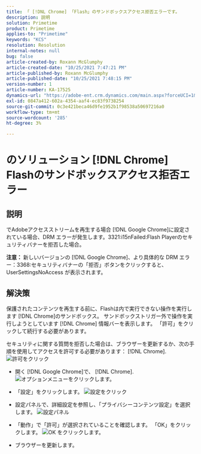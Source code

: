 ```yaml
---
title: 「 [!DNL Chrome] 「Flash」のサンドボックスアクセス拒否エラーです。
description: 説明
solution: Primetime
product: Primetime
applies-to: "Primetime"
keywords: "KCS"
resolution: Resolution
internal-notes: null
bug: false
article-created-by: Roxann McGlumphy
article-created-date: "10/25/2021 7:47:21 PM"
article-published-by: Roxann McGlumphy
article-published-date: "10/25/2021 7:48:15 PM"
version-number: 1
article-number: KA-17525
dynamics-url: "https://adobe-ent.crm.dynamics.com/main.aspx?forceUCI=1&pagetype=entityrecord&etn=knowledgearticle&id=6a57365a-cc35-ec11-b6e6-000d3a3485ea"
exl-id: 0847a412-602a-4354-aaf4-ec83f9738254
source-git-commit: 0c3e421beca46d9fe1952b1f98538a50697216a0
workflow-type: tm+mt
source-wordcount: '285'
ht-degree: 3%

---
```


# のソリューション [!DNL Chrome] Flashのサンドボックスアクセス拒否エラー

## 説明


でAdobeアクセスストリームを再生する場合 [!DNL Google Chrome]に設定されている場合、DRM エラーが発生します。3321:i15nFailed:Flash Playerのセキュリティバナーを拒否した場合。

<b>注意： </b>新しいバージョンの [!DNL Google Chrome]、より具体的な DRM エラー：3368:セキュリティバナーの「拒否」ボタンをクリックすると、UserSettingsNoAccess が表示されます。


## 解決策


保護されたコンテンツを再生する前に、Flashは内で実行できない操作を実行します [!DNL Chrome]のサンドボックス。 サンドボックストリガー外で操作を実行しようとしています [!DNL Chrome] 情報バーを表示します。 「許可」をクリックして続行する必要があります。

セキュリティに関する質問を拒否した場合は、ブラウザーを更新するか、次の手順を使用してアクセスを許可する必要があります： [!DNL Chrome].
![許可をクリック](https://helpx.adobe.com/content/dam/help/en/adobe-access/kb/error-3321/jcr%3acontent/main-pars/image/chrome_infobar.png "許可をクリック")
- 開く [!DNL Google Chrome]で、 [!DNL Chrome].
   ![オプションメニューをクリックします。](https://helpx.adobe.com/content/dam/help/en/adobe-access/kb/error-3321/jcr%3acontent/main-pars/procedure/proc_par/step_0/step_par/image/setting_menu.png "オプションメニューをクリックします。")


- 「設定」をクリックします。
   ![設定をクリック](https://helpx.adobe.com/content/dam/help/en/adobe-access/kb/error-3321/jcr%3acontent/main-pars/procedure/proc_par/step_1/step_par/image/3.jpg "設定をクリック")


- 設定パネルで、詳細設定を参照し、「プライバシーコンテンツ設定」を選択します。
   ![設定パネル](https://helpx.adobe.com/content/dam/help/en/adobe-access/kb/error-3321/jcr%3acontent/main-pars/procedure/proc_par/step_2/step_par/image/5.jpg "設定パネル")


- 「動作」で「許可」が選択されていることを確認します。 「OK」をクリックします。
   ![OK をクリックします。](https://helpx.adobe.com/content/dam/help/en/adobe-access/kb/error-3321/jcr%3acontent/main-pars/procedure/proc_par/step_3/step_par/image/unsandbox_settings.png "OK をクリックします。")


- ブラウザーを更新します。





<br><br>
